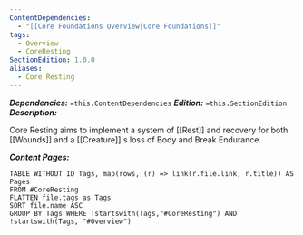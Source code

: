 ```yaml
---
ContentDependencies:
  - "[[Core Foundations Overview|Core Foundations]]"
tags:
  - Overview
  - CoreResting
SectionEdition: 1.0.0
aliases:
  - Core Resting
---
```

***Dependencies:*** `=this.ContentDependencies`
***Edition:*** `=this.SectionEdition`
***Description:***

Core Resting aims to implement a system of [[Rest]] and recovery for both [[Wounds]] and a [[Creature]]'s loss of Body and Break Endurance.

***Content Pages:***
```dataview
TABLE WITHOUT ID Tags, map(rows, (r) => link(r.file.link, r.title)) AS Pages
FROM #CoreResting 
FLATTEN file.tags as Tags
SORT file.name ASC
GROUP BY Tags WHERE !startswith(Tags,"#CoreResting") AND !startswith(Tags, "#Overview")
```